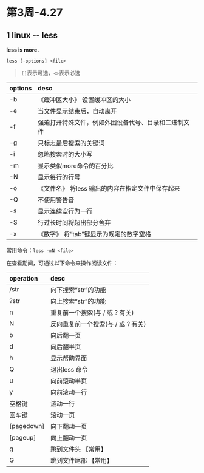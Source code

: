 # 第3周-4.27

## 1 linux -- less

**less is more.**

`less [-options] <file>`

>`[]`表示可选，`<>`表示必选

options|desc
:-|:-
-b |《缓冲区大小》 设置缓冲区的大小
-e |当文件显示结束后，自动离开
-f |强迫打开特殊文件，例如外围设备代号、目录和二进制文件
-g |只标志最后搜索的关键词
-i |忽略搜索时的大小写
-m |显示类似more命令的百分比
-N |显示每行的行号
-o |《文件名》 将less 输出的内容在指定文件中保存起来
-Q |不使用警告音
-s |显示连续空行为一行
-S |行过长时间将超出部分舍弃
-x |《数字》 将“tab”键显示为规定的数字空格

常用命令：`less -mN <file>`

在查看期间，可通过以下命令来操作阅读文件：

operation|desc
:-|:-
/str|向下搜索“str”的功能
?str|向上搜索“str”的功能
n|重复前一个搜索(与 / 或 ? 有关)
N|反向重复前一个搜索(与 / 或 ? 有关)
b |向后翻一页
d |向后翻半页
h |显示帮助界面
Q |退出less 命令
u |向前滚动半页
y |向前滚动一行
空格键 |滚动一行
回车键 |滚动一页
[pagedown]| 向下翻动一页
[pageup]| 向上翻动一页
g |跳到文件头 【常用】
G |跳到文件尾部 【常用】